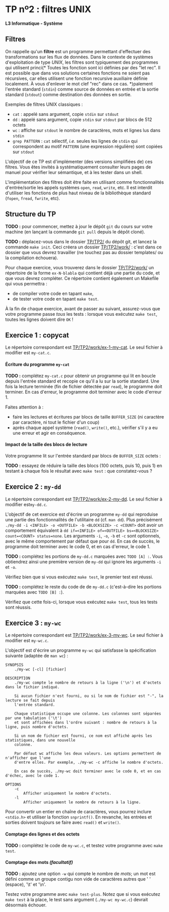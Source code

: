 TP nº2 : filtres UNIX
=====================

**L3 Informatique - Système**


Filtres
-------

On rappelle qu'un **filtre** est un programme permettant d'effectuer des transformations sur les
flux de données. Dans le contexte de systèmes d'exploitation de type *UNIX*, les filtres sont
typiquement des programmes qui utilisent princi(* Toutes les fonction sont ici définies par des "let rec". Il est
   possible que dans vos solutions certaines fonctions ne soient pas
   récursives, car elles utilisent une fonction recursive auxiliaire
   définie localement. À vous d'enlever le mot clef "rec" dans ce
   cas. *)palement l'entrée standard (`stdin`) comme source de
données en entrée et la sortie standard (`stdout`) comme destination des données en sortie.

Exemples de filtres UNIX classiques :

  - `cat` : appelé sans argument, copie `stdin` sur `stdout`
  - `dd` : appelé sans argument, copie `stdin` sur `stdout` par blocs de 512 octets
  - `wc` : affiche sur `stdout` le nombre de caractères, mots et lignes lus dans `stdin`
  - `grep PATTERN` : `cat` sélectif, *i.e.* seules les lignes de `stdin` qui correspondent au motif
    `PATTERN` (une expression régulière) sont copiées sur `stdout`

L'objectif de ce TP est d'implémenter (des versions simplifiées de) ces
filtres. Vous êtes invités à systématiquement consulter leurs pages de
manuel pour vérifier leur sémantique, et à les tester dans un shell.

L'implémentation des filtres doit être faite en utilisant comme fonctionnalités d'entrée/sortie les
appels systèmes `open`, `read`, `write`, etc. Il est interdit d'utiliser les fonctions de plus haut
niveau de la bibliothèque standard (`fopen`, `fread`, `fwrite`, etc).


Structure du TP
---------------
 
**TODO :** pour commencer, mettez à jour le dépôt `git` du cours sur votre
machine (en lançant la commande `git pull` depuis le dépôt cloné).

**TODO :** déplacez-vous dans le dossier [TP/TP2/](TP/TP2/) du dépôt git, et lancez la commande `make init`.
Ceci créera un dossier [TP/TP2/work/](javascript:;) : c'est dans ce dossier que vous devrez travailler
(ne touchez pas au dossier templates/ ou la compilation échouera).

Pour chaque exercice, vous trouverez dans le dossier [TP/TP2/work/](javascript:;) un répertoire de
la forme `ex-N-blabla` qui contient déjà une partie du code, et que vous
devrez compléter. Ce répertoire contient également un Makefile qui vous permettra :

 - de compiler votre code en tapant `make`,
 - de tester votre code en tapant `make test`.

À la fin de chaque exercice, avant de passer au suivant, assurez-vous que votre programme passe *tous*
les tests : lorsque vous exécutez `make test`, toutes les lignes doivent dire `OK` !



Exercice 1 : copycat
--------------------

Le répertoire correspondant est [TP/TP2/work/ex-1-my-cat](javascript:;).
Le seul fichier à modifier est `my-cat.c`.

#### Écriture du programme `my-cat`

**TODO :** complétez `my-cat.c` pour obtenir un programme qui lit en
boucle depuis l'entrée standard et recopie ce qu'il a lu sur la sortie
standard. Une fois la lecture terminée (fin de fichier détectée par
`read`), le programme doit terminer. En cas d'erreur, le programme doit
terminer avec le code d'erreur 1.

Faites attention à :

 - faire les lectures et écritures par blocs de taille `BUFFER_SIZE` (ni caractère par caractère, ni
   tout le fichier d'un coup)
 - après chaque appel système (`read()`, `write()`, etc.), vérifier s'il y a eu une erreur et agir en
   conséquence.

#### Impact de la taille des blocs de lecture

Votre programme lit sur l'entrée standard par blocs de `BUFFER_SIZE` octets :

**TODO :** essayez de réduire la taille des blocs (100 octets, puis 10, puis 1) en testant à chaque
fois le résultat avec `make test` : que constatez-vous ?


	
Exercice 2 : `my-dd`
-------------------

Le répertoire correspondant est [TP/TP2/work/ex-2-my-dd](javascript:;). 
Le seul fichier à modifier est`my-dd.c`.

L'objectif de cet exercice est d'écrire un programme `my-dd` qui reproduise une partie des
fonctionnalités de l'utilitaire `dd` (cf. `man dd`). Plus précisément `./my-dd -i <INFILE>
-o <OUTFILE> -b <BLOCKSIZE> -c <COUNT>` doit avoir un comportement équivalent à `dd
if=<INFILE> of=<OUTFILE> bs=<BLOCKSIZE> count=<COUNT> status=none`. Les arguments `-i`,
`-o`, `-b` et `-c` sont optionnels, avec le même comportement par défaut que pour `dd`. En
cas de succès, le programme doit terminer avec le code 0, et en cas d'erreur, le code 1.


**TODO :** complétez les portions de `my-dd.c` marquées avec `TODO [A] :`. Vous obtiendrez
ainsi une première version de `my-dd` qui ignore les arguments `-i` et `-o`.

Vérifiez bien que si vous exécutez `make test`, le premier test est réussi.

**TODO :** complétez le reste du code de de `my-dd.c` (c'est-à-dire les portions marquées
avec `TODO [B] :`).

Vérifiez que cette fois-ci, lorsque vous exécutez `make test`, tous les tests sont réussis.



Exercice 3 : `my-wc`
--------------------

Le répertoire correspondant est [TP/TP2/work/ex-3-my-wc](javascript:;). Le seul fichier à modifier est
`my-wc.c`.

L'objectif est d'écrire un programme `my-wc` qui satisfasse la spécification suivante (adaptée de `man wc`) :

```
SYNOPSIS
    ./my-wc [-cl] [fichier]
  
DESCRIPTION
    ./my-wc compte le nombre de retours à la ligne ('\n') et d'octets dans le fichier indiqué.

    Si aucun fichier n'est fourni, ou si le nom de fichier est "-", la lecture se fait depuis
    l'entrée standard.

    Chaque statistique occupe une colonne. Les colonnes sont séparées par une tabulation ('\t')
    et sont affichées dans l'ordre suivant : nombre de retours à la ligne, puis nombre d'octets.
    
    Si un nom de fichier est fourni, ce nom est affiché après les statistiques, dans une nouvelle
    colonne.

    Par défaut wc affiche les deux valeurs. Les options permettent de n'afficher que l'une
    d'entre elles. Par exemple, ./my-wc -c affiche le nombre d'octets.

    En cas de succès, ./my-wc doit terminer avec le code 0, et en cas d'échec, avec le code 1.
    
OPTIONS
    -c
        Afficher uniquement le nombre d'octets.
    -l
        Afficher uniquement le nombre de retours à la ligne.
```

Pour convertir un entier en chaîne de caractères, vous pourrez inclure `<stdio.h>` et utiliser la
fonction `snprintf()`. En revanche, les entrées et sorties doivent toujours se faire avec `read()`
et `write()`.

#### Comptage des lignes et des octets

**TODO :** complétez le code de `my-wc.c`, et testez votre programme avec `make test`.


#### Comptage des mots *(facultatif)*

**TODO :** ajoutez une option `-w` qui compte le nombre de *mots*; un mot est défini comme
un groupe contigu non vide de caractères autres que ' ' (espace), '\t' et '\n'.

Testez votre programme avec `make test-plus`. Notez que si vous exécutez `make test` à la place,
le test sans argument (`./my-wc my-wc.c`) devrait désormais échouer.

